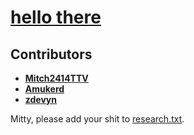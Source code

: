 # [hello there](https://www.youtube.com/embed/pfPykj7978I?si=8H8N0UldMPZIgBqr&autoplay=true)

## Contributors
- **[Mitch2414TTV](https://github.com/Mitch2414TTV)**
- **[Amukerd](https://github.com/Amukerd)**
- **[zdevyn](https://github.com/zdevyn)**

Mitty, please add your shit to [research.txt](https://github.com/Amukerd/webmaster/blob/main/research.txt).
